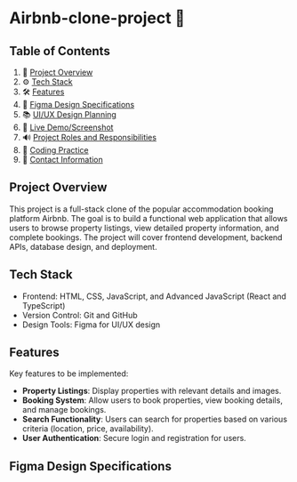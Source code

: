 # Airbnb-clone-project 🏡

## Table of Contents
1. 📖 [Project Overview](#project-overview)
2. ⚙️ [Tech Stack](#tech-stack)
3. 🛠️ [Features](#features)
4. 📑 [Figma Design Specifications](#figma-design-specifications)
5. 📚 [UI/UX Design Planning](#ui/ux-design-planning)
6. 📸 [Live Demo/Screenshot](#live-demo/screenshot)
7. 🔊 [Project Roles and Responsibilities](#project-roles-and-responsibilities)
8. 📑 [Coding Practice](#coding-practice)
9. 👤 [Contact Information](#contact-information)


## Project Overview
This project is a full-stack clone of the popular accommodation booking platform Airbnb. The goal is to build a functional web application that allows users to browse property listings, view detailed property information, and complete bookings. The project will cover frontend development, backend APIs, database design, and deployment.

## Tech Stack
- Frontend: HTML, CSS, JavaScript, and Advanced JavaScript (React and TypeScript)
- Version Control: Git and GitHub
- Design Tools: Figma for UI/UX design

## Features
Key features to be implemented:
- **Property Listings**: Display properties with relevant details and images.
- **Booking System**: Allow users to book properties, view booking details, and manage bookings.
- **Search Functionality**: Users can search for properties based on various criteria (location, price, availability).
- **User Authentication**: Secure login and registration for users.

## Figma Design Specifications
